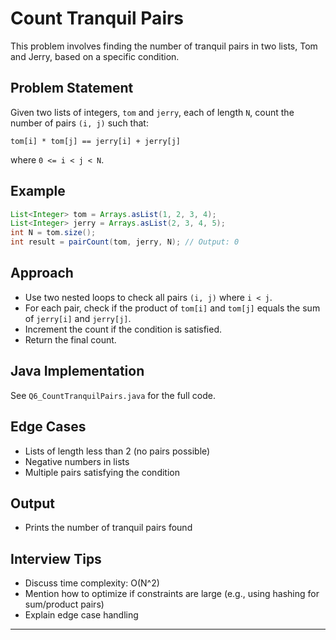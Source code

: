 # Count Tranquil Pairs

This problem involves finding the number of tranquil pairs in two lists, Tom and Jerry, based on a specific condition.

## Problem Statement
Given two lists of integers, `tom` and `jerry`, each of length `N`, count the number of pairs `(i, j)` such that:

```
tom[i] * tom[j] == jerry[i] + jerry[j]
```
where `0 <= i < j < N`.

## Example
```java
List<Integer> tom = Arrays.asList(1, 2, 3, 4);
List<Integer> jerry = Arrays.asList(2, 3, 4, 5);
int N = tom.size();
int result = pairCount(tom, jerry, N); // Output: 0
```

## Approach
- Use two nested loops to check all pairs `(i, j)` where `i < j`.
- For each pair, check if the product of `tom[i]` and `tom[j]` equals the sum of `jerry[i]` and `jerry[j]`.
- Increment the count if the condition is satisfied.
- Return the final count.

## Java Implementation
See `Q6_CountTranquilPairs.java` for the full code.

## Edge Cases
- Lists of length less than 2 (no pairs possible)
- Negative numbers in lists
- Multiple pairs satisfying the condition

## Output
- Prints the number of tranquil pairs found

## Interview Tips
- Discuss time complexity: O(N^2)
- Mention how to optimize if constraints are large (e.g., using hashing for sum/product pairs)
- Explain edge case handling

---
